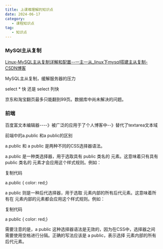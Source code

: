 ```yaml
---
title: 上课难理解的知识点
date: 2024-06-17
category: 
   - 课程知识点
tag: 
   - 知识点
---
```




### MySQl主从复制

[Linux-MySQL主从复制详解和配置--一主一从_linux下mysql搭建主从复制-CSDN博客](https://blog.csdn.net/qq_61838278/article/details/132244311)

MySQL主从复制，缓解服务器的压力



select * 快 还是 select 列快

京东和淘宝翻页最多只能翻到99页。数据库中尚未解决的问题。





### 前端

百度富文本编辑器----》被广泛的应用于了个人博客中--》替代了textarea文本域



前端中的a.public 和a public的区别

a.public 和 a public 是两种不同的CSS选择器语法。

a.public 是一种类选择器，用于选取具有 public 类名的 <a> 元素。这意味着只有具有 public 类名的 <a> 元素才会应用这个样式规则。例如：

复制代码

a.public {  color: red;}

a public 则是一种后代选择器，用于选取 <a> 元素内部的所有后代元素。这意味着所有在 <a> 元素内部的元素都会应用这个样式规则。例如：

复制代码

a public {  color: red;}

需要注意的是，a public 这种选择器语法是无效的，因为在CSS中，选择器之间需要使用空格进行分隔。正确的写法应该是 a public，表示选择 <a> 元素内部的所有后代元素。
